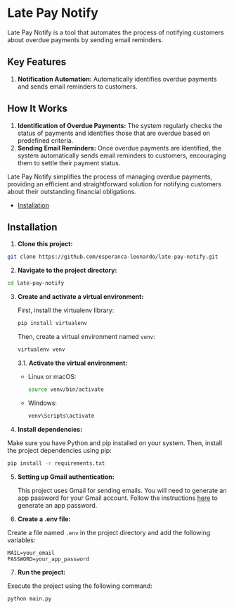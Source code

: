 # Late Pay Notify

Late Pay Notify is a tool that automates the process of notifying customers about overdue payments by sending email reminders.

## Key Features
1. **Notification Automation:** Automatically identifies overdue payments and sends email reminders to customers.

## How It Works
1. **Identification of Overdue Payments:** The system regularly checks the status of payments and identifies those that are overdue based on predefined criteria.
2. **Sending Email Reminders:** Once overdue payments are identified, the system automatically sends email reminders to customers, encouraging them to settle their payment status.

Late Pay Notify simplifies the process of managing overdue payments, providing an efficient and straightforward solution for notifying customers about their outstanding financial obligations.

- [Installation](#Installation)

## Installation
1. **Clone this project:**

```bash
git clone https://github.com/esperanca-leonardo/late-pay-notify.git
```

2. **Navigate to the project directory:**

```bash
cd late-pay-notify
```

3. **Create and activate a virtual environment:**

    First, install the virtualenv library:

    ```bash
    pip install virtualenv
    ```

    Then, create a virtual environment named `venv`:

    ```bash
    virtualenv venv
    ```

    3.1. **Activate the virtual environment:**
    
    - Linux or macOS:
    
        ```bash
        source venv/bin/activate
        ```
    
    - Windows:
    
        ```bash
        venv\Scripts\activate
        ```

5. **Install dependencies:**

Make sure you have Python and pip installed on your system. Then, install the project dependencies using pip:

```bash
pip install -r requirements.txt
```

5. **Setting up Gmail authentication:**

    This project uses Gmail for sending emails. You will need to generate an app password for your Gmail account. Follow the instructions [here](https://support.google.com/accounts/answer/185833?hl=en) to generate an app password.

6. **Create a .env file:**

Create a file named `.env` in the project directory and add the following variables:

```plaintext
MAIL=your_email
PASSWORD=your_app_password
```

7. **Run the project:**

Execute the project using the following command:

```bash
python main.py
```
